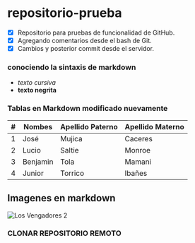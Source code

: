 ﻿# repositorio-prueba
- [X] Repositorio para pruebas de funcionalidad de GitHub.
- [X] Agregando comentarios desde el bash de Git.
- [X] Cambios y posterior commit desde el servidor.

### conociendo la sintaxis de markdown
* *texto cursiva*
* **texto negrita**

### Tablas en Markdown modificado nuevamente
| # | Nombes  | Apellido Paterno  | Apellido Materno  |
|---|---------|-------------------|-------------------|
| 1 | José    | Mujica             | Caceres          |
| 2 | Lucio    | Saltie             | Monroe          |
| 3 | Benjamin   | Tola             | Mamani          |
| 4 | Junior  | Torrico            |  Ibañes          |

## Imagenes en markdown
![Los Vengadores 2](http://cdn.screenrant.com/wp-content/uploads/The-Avengers-2-Ultron-Captain-America-Iron-Man-Official.jpg)

### CLONAR REPOSITORIO REMOTO
